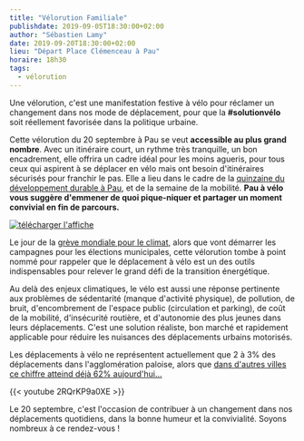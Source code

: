 ```yaml
---
title: "Vélorution Familiale"
publishdate: 2019-09-05T18:30:00+02:00
author: "Sébastien Lamy"
date: 2019-09-20T18:30:00+02:00
lieu: "Départ Place Clémenceau à Pau"
horaire: 18h30
tags:
  - vélorution
---
```


Une vélorution, c'est une manifestation festive à vélo pour réclamer un changement
dans nos mode de déplacement, pour que la **#solutionvélo** soit réellement favorisée
dans la politique urbaine.

<!--more--> 


Cette vélorution du 20 septembre à Pau se veut **accessible au plus grand 
nombre**. Avec un itinéraire court, un rythme très tranquille, un bon 
encadrement, elle offrira un cadre idéal pour les moins agueris, pour tous ceux
 qui aspirent à se déplacer en vélo mais ont besoin d'itinéraires sécurisés 
pour franchir le pas. Elle a lieu dans le cadre de la [quinzaine du 
développement durable à Pau], et de la semaine de la mobilité. **Pau à vélo vous 
suggère d'emmener de quoi pique-niquer et partager un moment convivial en fin de 
parcours.**

<a href="affiche.pdf"><img src="affiche.jpg" alt="télécharger l'affiche" style="display:block;margin:0 auto;"/></a>

Le jour de la [grève mondiale pour le climat], alors que vont démarrer les
campagnes pour les élections municipales, cette vélorution tombe à point 
nommé pour rappeler que le déplacement à vélo est un des outils indispensables
pour relever le grand défi de la transition énergétique.

Au delà des enjeux climatiques, le vélo est aussi une réponse pertinente aux 
problèmes de sédentarité (manque d'activité physique), de pollution, de bruit, 
d'encombrement de l'espace public (circulation et parking), de coût de la mobilité, 
d'insécurité routière, et d'autonomie des plus jeunes dans leurs déplacements. 
C'est une solution réaliste, bon marché et rapidement applicable pour réduire
les nuisances des déplacements urbains motorisés.

Les déplacements à vélo ne représentent actuellement que 2 à 3% des déplacements 
dans l'agglomération paloise, alors que [dans d'autres villes ce chiffre atteind 
déjà 62% aujourd'hui...][copenhague]

{{< youtube 2RQrKP9a0XE >}}

Le 20 septembre, c'est l'occasion de contribuer à un changement dans nos 
déplacements quotidiens, dans la bonne humeur et la convivialité. Soyons nombreux
à ce rendez-vous ! 

[grève mondiale pour le climat]: https://www.francetvinfo.fr/meteo/climat/climat-des-organisations-ecologistes-appellent-a-une-mobilisation-les-20-et-21-septembre_3547849.html

[copenhague]: https://copenhagenizeindex.eu/cities/copenhagen
[quinzaine du développement durable à Pau]: /agenda/2019/rue-carnot-aux-enfants/qdd19-prog.pdf